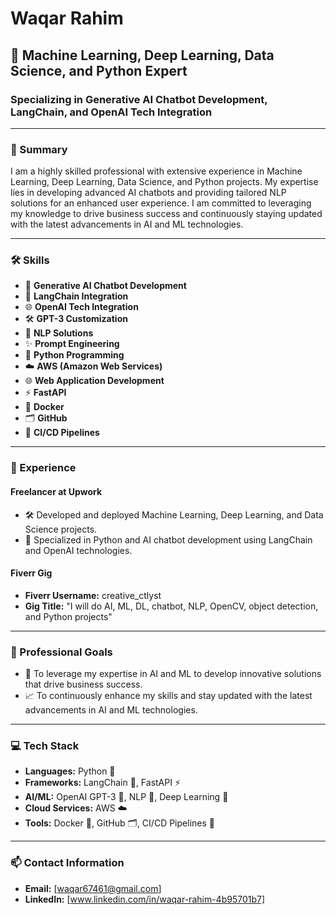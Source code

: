 # Waqar Rahim

## 🧠 Machine Learning, Deep Learning, Data Science, and Python Expert

### Specializing in Generative AI Chatbot Development, LangChain, and OpenAI Tech Integration

---

### 🌟 Summary

I am a highly skilled professional with extensive experience in Machine Learning, Deep Learning, Data Science, and Python projects. My expertise lies in developing advanced AI chatbots and providing tailored NLP solutions for an enhanced user experience. I am committed to leveraging my knowledge to drive business success and continuously staying updated with the latest advancements in AI and ML technologies.

---

### 🛠️ Skills

- 🤖 **Generative AI Chatbot Development**
- 🔗 **LangChain Integration**
- 🌐 **OpenAI Tech Integration**
- 🛠️ **GPT-3 Customization**
- 🧩 **NLP Solutions**
- ✨ **Prompt Engineering**
- 🐍 **Python Programming**
- ☁️ **AWS (Amazon Web Services)**
- 🌐 **Web Application Development**
- ⚡ **FastAPI**
- 🐳 **Docker**
- 🗂️ **GitHub**
- 🔄 **CI/CD Pipelines**

---

### 💼 Experience

#### Freelancer at Upwork
- 🛠️ Developed and deployed Machine Learning, Deep Learning, and Data Science projects.
- 🤖 Specialized in Python and AI chatbot development using LangChain and OpenAI technologies.

#### Fiverr Gig
- **Fiverr Username:** creative_ctlyst
- **Gig Title:** "I will do AI, ML, DL, chatbot, NLP, OpenCV, object detection, and Python projects"

---

### 🎯 Professional Goals

- 🚀 To leverage my expertise in AI and ML to develop innovative solutions that drive business success.
- 📈 To continuously enhance my skills and stay updated with the latest advancements in AI and ML technologies.

---

### 💻 Tech Stack

- **Languages:** Python 🐍
- **Frameworks:** LangChain 🔗, FastAPI ⚡
- **AI/ML:** OpenAI GPT-3 🤖, NLP 🧩, Deep Learning 🧠
- **Cloud Services:** AWS ☁️
- **Tools:** Docker 🐳, GitHub 🗂️, CI/CD Pipelines 🔄

---

### 📫 Contact Information

- **Email:** [waqar67461@gmail.com]
- **LinkedIn:** [www.linkedin.com/in/waqar-rahim-4b95701b7]
